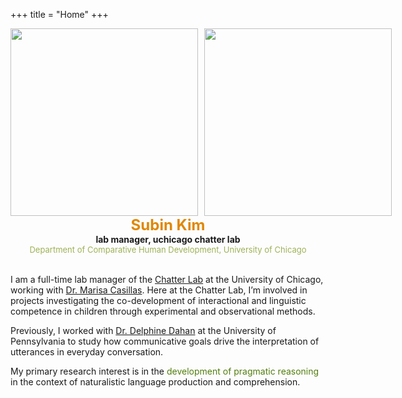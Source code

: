 +++
title = "Home"
+++

<div style="display: flex; gap: 10px; align-items: center;">
  <img src="notbaby.jpeg" style="height: 300px; object-fit: cover; padding: 0">
  <img src="baby.jpg" style="height: 300px; object-fit: cover; padding: 0">
</div>

<div style="text-align: center;">
  <font size="+2"><b span style="color:#e08702">Subin Kim</b></font>
  <br>
  <b>lab manager, uchicago chatter lab</b>
  <br>
  <font size="-1"><span style="color:#9db156">Department of Comparative Human Development, University of Chicago</span></font>
</div>

<br>

I am a full-time lab manager of the [Chatter Lab](https://chatterlab.uchicago.edu/) at the University of Chicago, working with [Dr. Marisa Casillas](https://humdev.uchicago.edu/directory/marisa-casillas). Here at the Chatter Lab, I’m involved in projects investigating the co-development of interactional and linguistic competence in children through experimental and observational methods.

Previously, I worked with [Dr. Delphine Dahan](https://psychology.sas.upenn.edu/people/delphine-dahan) at the University of Pennsylvania to study how communicative goals drive the interpretation of utterances in everyday conversation.

My primary research interest is in the <span style="color:#517e0d">development of pragmatic reasoning</span> in the context of naturalistic language production and comprehension.

<br>